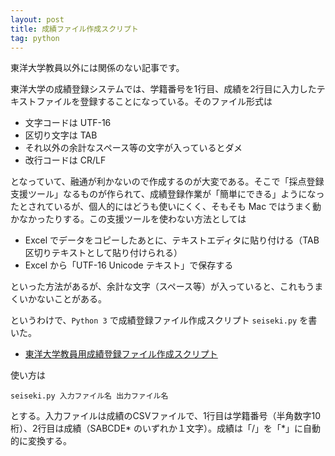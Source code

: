 ```yaml
---
layout: post
title: 成績ファイル作成スクリプト
tag: python
---
```

東洋大学教員以外には関係のない記事です。

東洋大学の成績登録システムでは、学籍番号を1行目、成績を2行目に入力したテキストファイルを登録することになっている。そのファイル形式は

- 文字コードは UTF-16
- 区切り文字は TAB
- それ以外の余計なスペース等の文字が入っているとダメ
- 改行コードは CR/LF

となっていて、融通が利かないので作成するのが大変である。そこで「採点登録支援ツール」なるものが作られて、成績登録作業が「簡単にできる」ようになったとされているが、個人的にはどうも使いにくく、そもそも Mac ではうまく動かなかったりする。この支援ツールを使わない方法としては

- Excel でデータをコピーしたあとに、テキストエディタに貼り付ける（TAB区切りテキストとして貼り付けられる）
- Excel から「UTF-16 Unicode テキスト」で保存する

といった方法があるが、余計な文字（スペース等）が入っていると、これもうまくいかないことがある。

というわけで、`Python 3` で成績登録ファイル作成スクリプト `seiseki.py` を書いた。

- [東洋大学教員用成績登録ファイル作成スクリプト](https://gist.github.com/sekika/20f65cb7e2eed1cd84d4)

使い方は

~~~
seiseki.py 入力ファイル名 出力ファイル名
~~~

とする。入力ファイルは成績のCSVファイルで、1行目は学籍番号（半角数字10桁）、2行目は成績（SABCDE* のいずれか１文字）。成績は「/」を「*」に自動的に変換する。

